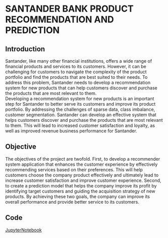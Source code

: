 # SANTANDER BANK PRODUCT RECOMMENDATION AND PREDICTION

## Introduction
Santander, like many other financial institutions, offers a wide range of financial products and services to its customers. However, it can be challenging for customers to navigate the complexity of the product portfolio and find the products that are best suited to their needs. To address this problem, Santander needs to develop a recommendation system for new products that can help customers discover and purchase the products that are most relevant to them.<br>
Developing a recommendation system for new products is an important step for Santander to better serve its customers and improve its product portfolio. By addressing the challenges of sparse data, class imbalance, customer segmentation. Santander can develop an effective system that helps customers discover and purchase the products that are most relevant to them. This will lead to increased customer satisfaction and loyalty, as well as improved revenue business performance for Santander.
## Objective
The objectives of the project are twofold. First, to develop a recommender system application that enhances the customer experience by effectively recommending services based on their preferences. This will help customers choose the company product effectively and ultimately lead to increase customer satisfaction and improve customer experience. Second, to create a prediction model that helps the company improve its profit by identifying target customers and guiding the acquisition strategy of new products. By achieving these two goals, the company can improve its overall performance and provide better service to its customers.
## Code
[JupyterNotebook](https://github.com/JolinXiang/SANTANDER-BANK-PRODUCT-RECOMMENDATION-AND-PREDICTION/blob/main/Product%20Recommendation%20and%20Prediction.ipynb)
